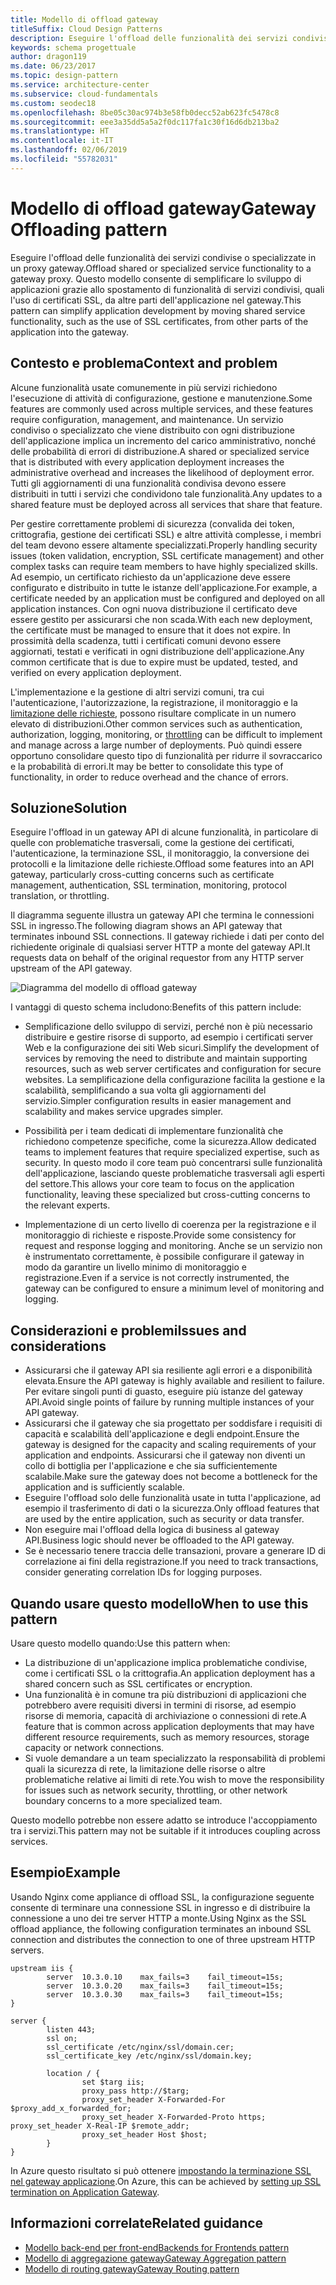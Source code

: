```yaml
---
title: Modello di offload gateway
titleSuffix: Cloud Design Patterns
description: Eseguire l'offload delle funzionalità dei servizi condivise o specializzate in un proxy gateway.
keywords: schema progettuale
author: dragon119
ms.date: 06/23/2017
ms.topic: design-pattern
ms.service: architecture-center
ms.subservice: cloud-fundamentals
ms.custom: seodec18
ms.openlocfilehash: 8be05c30ac974b3e58fb0decc52ab623fc5478c8
ms.sourcegitcommit: eee3a35dd5a5a2f0dc117fa1c30f16d6db213ba2
ms.translationtype: HT
ms.contentlocale: it-IT
ms.lasthandoff: 02/06/2019
ms.locfileid: "55782031"
---
```

# <a name="gateway-offloading-pattern"></a><span data-ttu-id="fc88f-104">Modello di offload gateway</span><span class="sxs-lookup"><span data-stu-id="fc88f-104">Gateway Offloading pattern</span></span>

<span data-ttu-id="fc88f-105">Eseguire l'offload delle funzionalità dei servizi condivise o specializzate in un proxy gateway.</span><span class="sxs-lookup"><span data-stu-id="fc88f-105">Offload shared or specialized service functionality to a gateway proxy.</span></span> <span data-ttu-id="fc88f-106">Questo modello consente di semplificare lo sviluppo di applicazioni grazie allo spostamento di funzionalità di servizi condivisi, quali l'uso di certificati SSL, da altre parti dell'applicazione nel gateway.</span><span class="sxs-lookup"><span data-stu-id="fc88f-106">This pattern can simplify application development by moving shared service functionality, such as the use of SSL certificates, from other parts of the application into the gateway.</span></span>

## <a name="context-and-problem"></a><span data-ttu-id="fc88f-107">Contesto e problema</span><span class="sxs-lookup"><span data-stu-id="fc88f-107">Context and problem</span></span>

<span data-ttu-id="fc88f-108">Alcune funzionalità usate comunemente in più servizi richiedono l'esecuzione di attività di configurazione, gestione e manutenzione.</span><span class="sxs-lookup"><span data-stu-id="fc88f-108">Some features are commonly used across multiple services, and these features require configuration, management, and maintenance.</span></span> <span data-ttu-id="fc88f-109">Un servizio condiviso o specializzato che viene distribuito con ogni distribuzione dell'applicazione implica un incremento del carico amministrativo, nonché delle probabilità di errori di distribuzione.</span><span class="sxs-lookup"><span data-stu-id="fc88f-109">A shared or specialized service that is distributed with every application deployment increases the administrative overhead and increases the likelihood of deployment error.</span></span> <span data-ttu-id="fc88f-110">Tutti gli aggiornamenti di una funzionalità condivisa devono essere distribuiti in tutti i servizi che condividono tale funzionalità.</span><span class="sxs-lookup"><span data-stu-id="fc88f-110">Any updates to a shared feature must be deployed across all services that share that feature.</span></span>

<span data-ttu-id="fc88f-111">Per gestire correttamente problemi di sicurezza (convalida dei token, crittografia, gestione dei certificati SSL) e altre attività complesse, i membri del team devono essere altamente specializzati.</span><span class="sxs-lookup"><span data-stu-id="fc88f-111">Properly handling security issues (token validation, encryption, SSL certificate management) and other complex tasks can require team members to have highly specialized skills.</span></span> <span data-ttu-id="fc88f-112">Ad esempio, un certificato richiesto da un'applicazione deve essere configurato e distribuito in tutte le istanze dell'applicazione.</span><span class="sxs-lookup"><span data-stu-id="fc88f-112">For example, a certificate needed by an application must be configured and deployed on all application instances.</span></span> <span data-ttu-id="fc88f-113">Con ogni nuova distribuzione il certificato deve essere gestito per assicurarsi che non scada.</span><span class="sxs-lookup"><span data-stu-id="fc88f-113">With each new deployment, the certificate must be managed to ensure that it does not expire.</span></span> <span data-ttu-id="fc88f-114">In prossimità della scadenza, tutti i certificati comuni devono essere aggiornati, testati e verificati in ogni distribuzione dell'applicazione.</span><span class="sxs-lookup"><span data-stu-id="fc88f-114">Any common certificate that is due to expire must be updated, tested, and verified on every application deployment.</span></span>

<span data-ttu-id="fc88f-115">L'implementazione e la gestione di altri servizi comuni, tra cui l'autenticazione, l'autorizzazione, la registrazione, il monitoraggio e la [limitazione delle richieste](./throttling.md), possono risultare complicate in un numero elevato di distribuzioni.</span><span class="sxs-lookup"><span data-stu-id="fc88f-115">Other common services such as authentication, authorization, logging, monitoring, or [throttling](./throttling.md) can be difficult to implement and manage across a large number of deployments.</span></span> <span data-ttu-id="fc88f-116">Può quindi essere opportuno consolidare questo tipo di funzionalità per ridurre il sovraccarico e la probabilità di errori.</span><span class="sxs-lookup"><span data-stu-id="fc88f-116">It may be better to consolidate this type of functionality, in order to reduce overhead and the chance of errors.</span></span>

## <a name="solution"></a><span data-ttu-id="fc88f-117">Soluzione</span><span class="sxs-lookup"><span data-stu-id="fc88f-117">Solution</span></span>

<span data-ttu-id="fc88f-118">Eseguire l'offload in un gateway API di alcune funzionalità, in particolare di quelle con problematiche trasversali, come la gestione dei certificati, l'autenticazione, la terminazione SSL, il monitoraggio, la conversione dei protocolli e la limitazione delle richieste.</span><span class="sxs-lookup"><span data-stu-id="fc88f-118">Offload some features into an API gateway, particularly cross-cutting concerns such as certificate management, authentication, SSL termination, monitoring, protocol translation, or throttling.</span></span>

<span data-ttu-id="fc88f-119">Il diagramma seguente illustra un gateway API che termina le connessioni SSL in ingresso.</span><span class="sxs-lookup"><span data-stu-id="fc88f-119">The following diagram shows an API gateway that terminates inbound SSL connections.</span></span> <span data-ttu-id="fc88f-120">Il gateway richiede i dati per conto del richiedente originale di qualsiasi server HTTP a monte del gateway API.</span><span class="sxs-lookup"><span data-stu-id="fc88f-120">It requests data on behalf of the original requestor from any HTTP server upstream of the API gateway.</span></span>

 ![Diagramma del modello di offload gateway](./_images/gateway-offload.png)

<span data-ttu-id="fc88f-122">I vantaggi di questo schema includono:</span><span class="sxs-lookup"><span data-stu-id="fc88f-122">Benefits of this pattern include:</span></span>

- <span data-ttu-id="fc88f-123">Semplificazione dello sviluppo di servizi, perché non è più necessario distribuire e gestire risorse di supporto, ad esempio i certificati server Web e la configurazione dei siti Web sicuri.</span><span class="sxs-lookup"><span data-stu-id="fc88f-123">Simplify the development of services by removing the need to distribute and maintain supporting resources, such as web server certificates and configuration for secure websites.</span></span> <span data-ttu-id="fc88f-124">La semplificazione della configurazione facilita la gestione e la scalabilità, semplificando a sua volta gli aggiornamenti del servizio.</span><span class="sxs-lookup"><span data-stu-id="fc88f-124">Simpler configuration results in easier management and scalability and makes service upgrades simpler.</span></span>

- <span data-ttu-id="fc88f-125">Possibilità per i team dedicati di implementare funzionalità che richiedono competenze specifiche, come la sicurezza.</span><span class="sxs-lookup"><span data-stu-id="fc88f-125">Allow dedicated teams to implement features that require specialized expertise, such as security.</span></span> <span data-ttu-id="fc88f-126">In questo modo il core team può concentrarsi sulle funzionalità dell'applicazione, lasciando queste problematiche trasversali agli esperti del settore.</span><span class="sxs-lookup"><span data-stu-id="fc88f-126">This allows your core team to focus on the application functionality, leaving these specialized but cross-cutting concerns to the relevant experts.</span></span>

- <span data-ttu-id="fc88f-127">Implementazione di un certo livello di coerenza per la registrazione e il monitoraggio di richieste e risposte.</span><span class="sxs-lookup"><span data-stu-id="fc88f-127">Provide some consistency for request and response logging and monitoring.</span></span> <span data-ttu-id="fc88f-128">Anche se un servizio non è instrumentato correttamente, è possibile configurare il gateway in modo da garantire un livello minimo di monitoraggio e registrazione.</span><span class="sxs-lookup"><span data-stu-id="fc88f-128">Even if a service is not correctly instrumented, the gateway can be configured to ensure a minimum level of monitoring and logging.</span></span>

## <a name="issues-and-considerations"></a><span data-ttu-id="fc88f-129">Considerazioni e problemi</span><span class="sxs-lookup"><span data-stu-id="fc88f-129">Issues and considerations</span></span>

- <span data-ttu-id="fc88f-130">Assicurarsi che il gateway API sia resiliente agli errori e a disponibilità elevata.</span><span class="sxs-lookup"><span data-stu-id="fc88f-130">Ensure the API gateway is highly available and resilient to failure.</span></span> <span data-ttu-id="fc88f-131">Per evitare singoli punti di guasto, eseguire più istanze del gateway API.</span><span class="sxs-lookup"><span data-stu-id="fc88f-131">Avoid single points of failure by running multiple instances of your API gateway.</span></span>
- <span data-ttu-id="fc88f-132">Assicurarsi che il gateway che sia progettato per soddisfare i requisiti di capacità e scalabilità dell'applicazione e degli endpoint.</span><span class="sxs-lookup"><span data-stu-id="fc88f-132">Ensure the gateway is designed for the capacity and scaling requirements of your application and endpoints.</span></span> <span data-ttu-id="fc88f-133">Assicurarsi che il gateway non diventi un collo di bottiglia per l'applicazione e che sia sufficientemente scalabile.</span><span class="sxs-lookup"><span data-stu-id="fc88f-133">Make sure the gateway does not become a bottleneck for the application and is sufficiently scalable.</span></span>
- <span data-ttu-id="fc88f-134">Eseguire l'offload solo delle funzionalità usate in tutta l'applicazione, ad esempio il trasferimento di dati o la sicurezza.</span><span class="sxs-lookup"><span data-stu-id="fc88f-134">Only offload features that are used by the entire application, such as security or data transfer.</span></span>
- <span data-ttu-id="fc88f-135">Non eseguire mai l'offload della logica di business al gateway API.</span><span class="sxs-lookup"><span data-stu-id="fc88f-135">Business logic should never be offloaded to the API gateway.</span></span>
- <span data-ttu-id="fc88f-136">Se è necessario tenere traccia delle transazioni, provare a generare ID di correlazione ai fini della registrazione.</span><span class="sxs-lookup"><span data-stu-id="fc88f-136">If you need to track transactions, consider generating correlation IDs for logging purposes.</span></span>

## <a name="when-to-use-this-pattern"></a><span data-ttu-id="fc88f-137">Quando usare questo modello</span><span class="sxs-lookup"><span data-stu-id="fc88f-137">When to use this pattern</span></span>

<span data-ttu-id="fc88f-138">Usare questo modello quando:</span><span class="sxs-lookup"><span data-stu-id="fc88f-138">Use this pattern when:</span></span>

- <span data-ttu-id="fc88f-139">La distribuzione di un'applicazione implica problematiche condivise, come i certificati SSL o la crittografia.</span><span class="sxs-lookup"><span data-stu-id="fc88f-139">An application deployment has a shared concern such as SSL certificates or encryption.</span></span>
- <span data-ttu-id="fc88f-140">Una funzionalità è in comune tra più distribuzioni di applicazioni che potrebbero avere requisiti diversi in termini di risorse, ad esempio risorse di memoria, capacità di archiviazione o connessioni di rete.</span><span class="sxs-lookup"><span data-stu-id="fc88f-140">A feature that is common across application deployments that may have different resource requirements, such as memory resources, storage capacity or network connections.</span></span>
- <span data-ttu-id="fc88f-141">Si vuole demandare a un team specializzato la responsabilità di problemi quali la sicurezza di rete, la limitazione delle risorse o altre problematiche relative ai limiti di rete.</span><span class="sxs-lookup"><span data-stu-id="fc88f-141">You wish to move the responsibility for issues such as network security, throttling, or other network boundary concerns to a more specialized team.</span></span>

<span data-ttu-id="fc88f-142">Questo modello potrebbe non essere adatto se introduce l'accoppiamento tra i servizi.</span><span class="sxs-lookup"><span data-stu-id="fc88f-142">This pattern may not be suitable if it introduces coupling across services.</span></span>

## <a name="example"></a><span data-ttu-id="fc88f-143">Esempio</span><span class="sxs-lookup"><span data-stu-id="fc88f-143">Example</span></span>

<span data-ttu-id="fc88f-144">Usando Nginx come appliance di offload SSL, la configurazione seguente consente di terminare una connessione SSL in ingresso e di distribuire la connessione a uno dei tre server HTTP a monte.</span><span class="sxs-lookup"><span data-stu-id="fc88f-144">Using Nginx as the SSL offload appliance, the following configuration terminates an inbound SSL connection and distributes the connection to one of three upstream HTTP servers.</span></span>

```console
upstream iis {
        server  10.3.0.10    max_fails=3    fail_timeout=15s;
        server  10.3.0.20    max_fails=3    fail_timeout=15s;
        server  10.3.0.30    max_fails=3    fail_timeout=15s;
}

server {
        listen 443;
        ssl on;
        ssl_certificate /etc/nginx/ssl/domain.cer;
        ssl_certificate_key /etc/nginx/ssl/domain.key;

        location / {
                set $targ iis;
                proxy_pass http://$targ;
                proxy_set_header X-Forwarded-For $proxy_add_x_forwarded_for;
                proxy_set_header X-Forwarded-Proto https;
proxy_set_header X-Real-IP $remote_addr;
                proxy_set_header Host $host;
        }
}
```

<span data-ttu-id="fc88f-145">In Azure questo risultato si può ottenere [impostando la terminazione SSL nel gateway applicazione](/azure/application-gateway/tutorial-ssl-cli).</span><span class="sxs-lookup"><span data-stu-id="fc88f-145">On Azure, this can be achieved by [setting up SSL termination on Application Gateway](/azure/application-gateway/tutorial-ssl-cli).</span></span>

## <a name="related-guidance"></a><span data-ttu-id="fc88f-146">Informazioni correlate</span><span class="sxs-lookup"><span data-stu-id="fc88f-146">Related guidance</span></span>

- [<span data-ttu-id="fc88f-147">Modello back-end per front-end</span><span class="sxs-lookup"><span data-stu-id="fc88f-147">Backends for Frontends pattern</span></span>](./backends-for-frontends.md)
- [<span data-ttu-id="fc88f-148">Modello di aggregazione gateway</span><span class="sxs-lookup"><span data-stu-id="fc88f-148">Gateway Aggregation pattern</span></span>](./gateway-aggregation.md)
- [<span data-ttu-id="fc88f-149">Modello di routing gateway</span><span class="sxs-lookup"><span data-stu-id="fc88f-149">Gateway Routing pattern</span></span>](./gateway-routing.md)
